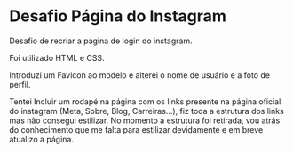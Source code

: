 # Desafio Página do Instagram

Desafio de recriar a página de login do instagram.

Foi utilizado HTML e CSS.

Introduzi um Favicon ao modelo e alterei o nome de usuário e a foto de perfil.

Tentei Incluir um rodapé na página com os links presente na página oficial do instagram (Meta, Sobre, Blog, Carreiras...), fiz toda a estrutura dos links mas não consegui estilizar. No momento a estrutura foi retirada, vou atrás do conhecimento que me falta para estilizar devidamente e em breve atualizo a página.